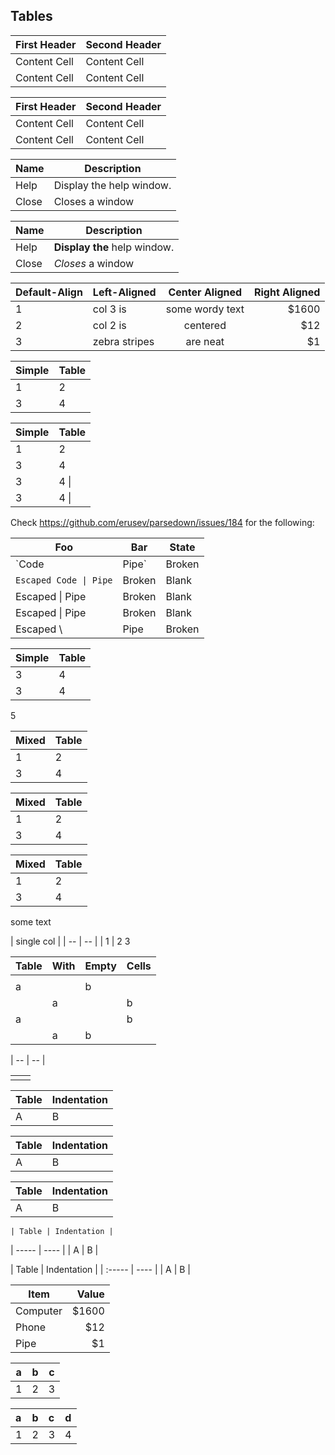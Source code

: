 Tables
------

First Header  | Second Header
------------- | -------------
Content Cell  | Content Cell
Content Cell  | Content Cell

| First Header  | Second Header |
| ------------- | ------------- |
| Content Cell  | Content Cell  |
| Content Cell  | Content Cell  |

| Name | Description          |
| ------------- | ----------- |
| Help      | Display the help window.|
| Close     | Closes a window     |

| Name | Description          |
| ------------- | ----------- |
| Help      | **Display the** help window.|
| Close     | _Closes_ a window     |

| Default-Align | Left-Aligned  | Center Aligned  | Right Aligned |
| ------------- | :------------ |:---------------:| -----:|
| 1             | col 3 is      | some wordy text | $1600 |
| 2             | col 2 is      | centered        |   $12 |
| 3             | zebra stripes | are neat        |    $1 |


Simple | Table
------ | -----
1      | 2
3      | 4

| Simple | Table |
| ------ | ----- |
| 1      | 2     |
| 3      | 4     |
| 3      | 4     \|
| 3      | 4    \\|

Check https://github.com/erusev/parsedown/issues/184 for the following:

Foo | Bar | State
------ | ------ | -----
`Code | Pipe` | Broken | Blank
`Escaped Code \| Pipe` | Broken | Blank
Escaped \| Pipe | Broken | Blank
Escaped \\| Pipe | Broken | Blank
Escaped \\ | Pipe | Broken | Blank

| Simple | Table |
| :----- | ----- |
| 3      | 4     |
3      | 4
5

Mixed | Table
------ | -----
| 1      | 2
3      | 4

| Mixed | Table
------ | -----
| 1      | 2
3      | 4

 Mixed | Table
|------ | ----- |
 1      | 2
| 3      | 4 |

some text

| single col |
| -- |  -- |
| 1 |
2
3

| Table | With | Empty | Cells |
| ----- | ---- | ----- | ----- |
|       |      |       |       |
|   a   |      |   b   |       |
|       |  a   |       |   b   |
|   a   |      |       |   b   |
|       |  a   |   b   |       |

   |
-- | --
   |
   
|   |   |
| - | - |
|   |   |

 | Table | Indentation |
 | ----- | ---- |
   | A     | B    |

  | Table | Indentation |
  | ----- | ---- |
   | A     | B    |

 | Table | Indentation |
   | ----- | ---- |
 | A     | B    |

    | Table | Indentation |
   | ----- | ---- |
 | A     | B    |

| Table | Indentation |
    | :----- | ---- |
    | A     | B    |

| Item      | Value |
| --------- | -----:|
| Computer  | $1600 |
| Phone     |   $12 |
| Pipe      |    $1 |

| a | b | c |
|:-:|:-:|:-:|
| 1 | 2 | 3 |

| a | b | c | d |
|:--|:-:|:--|:-:|
| 1 | 2 | 3 | 4 |
